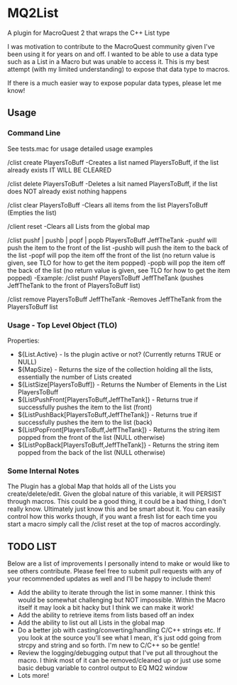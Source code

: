 # MQ2List
A plugin for MacroQuest 2 that wraps the C++ List type

I was motivation to contribute to the MacroQuest community given I've been using it for years on and off. I wanted to be able to use a data type such as a List in a Macro but was unable to access it. This is my best attempt (with my limited understanding) to expose that data type to macros. 

If there is a much easier way to expose popular data types, please let me know!

## Usage
### Command Line
See tests.mac for usage detailed usage examples

/clist create PlayersToBuff
-Creates a list named PlayersToBuff, if the list already exists IT WILL BE CLEARED

/clist delete PlayersToBuff
-Deletes a lsit named PlayersToBuff, if the list does NOT already exist nothing happens

/clist clear PlayersToBuff
-Clears all items from the list PlayersToBuff (Empties the list)

/client reset
-Clears all Lists from the global map


/clist pushf | pushb | popf | popb PlayersToBuff JeffTheTank
-pushf will push the item to the front of the list
-pushb will push the item to the back of the list
-popf will pop the item off the front of the list (no return value is given, see TLO for how to get the item popped)
-popb will pop the item off the back of the list (no return value is given, see TLO for how to get the item popped)
-Example: /clist pushf PlayersToBuff JeffTheTank (pushes JeffTheTank to the front of PlayersToBuff list)

/clist remove PlayersToBuff JeffTheTank
-Removes JeffTheTank from the PlayersToBuff list

### Usage - Top Level Object (TLO)
Properties:
* ${List.Active} - Is the plugin active or not? (Currently returns TRUE or NULL)
* ${MapSize} - Returns the size of the collection holding all the lists, essentially the number of Lists created
* ${ListSize[PlayersToBuff]} - Returns the Number of Elements in the List PlayersToBuff
* ${ListPushFront[PlayersToBuff,JeffTheTank]} - Returns true if successfully pushes the item to the list (front)
* ${ListPushBack[PlayersToBuff,JeffTheTank]} - Returns true if successfully pushes the item to the list (back)
* ${ListPopFront[PlayersToBuff,JeffTheTank]} - Returns the string item popped from the front of the list (NULL otherwise)
* ${ListPopBack[PlayersToBuff,JeffTheTank]} - Returns the string item popped from the back of the list (NULL otherwise)

### Some Internal Notes
The Plugin has a global Map that holds all of the Lists you create/delete/edit. Given the global nature of this variable, it will PERSIST through macros. This could be a good thing, it could be a bad thing, I don't really know. Ultimately just know this and be smart about it. You can easily control how this works though, if you want a fresh list for each time you start a macro simply call the /clist reset at the top of macros accordingly.

## TODO LIST
Below are a list of improvements I personally intend to make or would like to see others contribute. Please feel free to submit pull requests with any of your recommended updates as well and I'll be happy to include them!

* Add the ability to iterate through the list in some manner. I think this would be somewhat challenging but NOT impossible. Within the Macro itself it may look a bit hacky but I think we can make it work!
* Add the ability to retrieve items from lists based off an index
* Add the ability to list out all Lists in the global map
* Do a better job with casting/converting/handling C/C++ strings etc. If you look at the source you'll see what I mean, it's just odd going from strcpy and string and so forth. I'm new to C/C++ so be gentle!
* Review the logging/debugging output that I've put all throughout the macro. I think most of it can be removed/cleaned up or just use some basic debug variable to control output to EQ MQ2 window
* Lots more!
